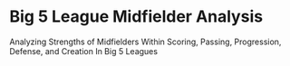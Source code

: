 # Big 5 League Midfielder Analysis
Analyzing Strengths of Midfielders Within Scoring, Passing, Progression, Defense, and Creation In Big 5 Leagues

